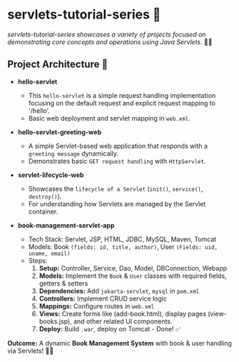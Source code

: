 # servlets-tutorial-series 🚀

*servlets-tutorial-series showcases a variety of projects focused on demonstrating core concepts and operations using Java Servlets.* 📘🚀

## Project Architecture 📂

- **hello-servlet**
  - This `hello-servlet` is a simple request handling implementation focusing on the default request and explicit request mapping to '/hello'.
  - Basic web deployment and servlet mapping in `web.xml`.

- **hello-servlet-greeting-web**
  - A simple Servlet-based web application that responds with a `greeting message` dynamically.
  - Demonstrates basic `GET request handling` with `HttpServlet`.

- **servlet-lifecycle-web**
  - Showcases the `lifecycle of a Servlet` (`init()`, `service()`, `destroy()`).
  - For understanding how Servlets are managed by the Servlet container.

- **book-management-servlet-app**
  - Tech Stack: Servlet, JSP, HTML, JDBC, MySQL, Maven, Tomcat
  - Models: Book `(fields: id, title, author)`, User `(Fields: uid, uname, email)`
  - Steps:
    1. **Setup:** Controller, Service, Dao, Model, DBConnection, Webapp
    2. **Models:** Implement the `Book` & `User` classes with required fields, getters & setters
    3. **Dependencies:** Add `jakarta-servlet`, `mysql` in `pom.xml`
    4. **Controllers:** Implement CRUD service logic 
    5. **Mappings:** Configure routes in `web.xml`
    6. **Views:** Create forms like (add-book.html), display pages (view-books.jsp), and other related UI components.
    7. **Deploy:** Build `.war`, deploy on Tomcat - Done! ✅

**Outcome:** A dynamic **Book Management System** with book & user handling via Servlets! 🎯📖
